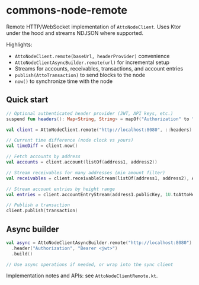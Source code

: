 # commons-node-remote

Remote HTTP/WebSocket implementation of `AttoNodeClient`. Uses Ktor under the hood and streams NDJSON where supported.

Highlights:
- `AttoNodeClient.remote(baseUrl, headerProvider)` convenience
- `AttoNodeClientAsyncBuilder.remote(url)` for incremental setup
- Streams for accounts, receivables, transactions, and account entries
- `publish(AttoTransaction)` to send blocks to the node
- `now()` to synchronize time with the node

## Quick start

```kotlin
// Optional authenticated header provider (JWT, API keys, etc.)
suspend fun headers(): Map<String, String> = mapOf("Authorization" to "Bearer <jwt>")

val client = AttoNodeClient.remote("http://localhost:8080", ::headers)

// Current time difference (node clock vs yours)
val timeDiff = client.now()

// Fetch accounts by address
val accounts = client.account(listOf(address1, address2))

// Stream receivables for many addresses (min amount filter)
val receivables = client.receivableStream(listOf(address1, address2), AttoAmount.MIN)

// Stream account entries by height range
val entries = client.accountEntryStream(address1.publicKey, 1U.toAttoHeight(), null)

// Publish a transaction
client.publish(transaction)
```

## Async builder

```kotlin
val async = AttoNodeClientAsyncBuilder.remote("http://localhost:8080")
  .header("Authorization", "Bearer <jwt>")
  .build()

// Use async operations if needed, or wrap into the sync client
```

Implementation notes and APIs: see `AttoNodeClientRemote.kt`.
